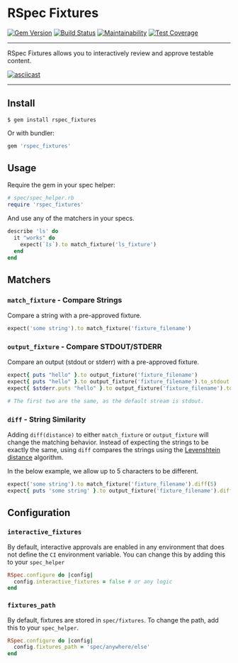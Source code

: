 RSpec Fixtures
==================================================

[![Gem Version](https://badge.fury.io/rb/rspec_fixtures.svg)](https://badge.fury.io/rb/rspec_fixtures)
[![Build Status](https://travis-ci.com/DannyBen/rspec_fixtures.svg?branch=master)](https://travis-ci.com/DannyBen/rspec_fixtures)
[![Maintainability](https://api.codeclimate.com/v1/badges/a06ed5e30412062c454c/maintainability)](https://codeclimate.com/github/DannyBen/rspec_fixtures/maintainability)
[![Test Coverage](https://api.codeclimate.com/v1/badges/a06ed5e30412062c454c/test_coverage)](https://codeclimate.com/github/DannyBen/rspec_fixtures/test_coverage)

---

RSpec Fixtures allows you to interactively review and approve testable
content.

[![asciicast](https://asciinema.org/a/150733.png)](https://asciinema.org/a/150733)

---



Install
--------------------------------------------------

```
$ gem install rspec_fixtures
```

Or with bundler:

```ruby
gem 'rspec_fixtures'
```



Usage
--------------------------------------------------

Require the gem in your spec helper:

```ruby
# spec/spec_helper.rb
require 'rspec_fixtures'
```

And use any of the matchers in your specs.

```ruby
describe 'ls' do
  it "works" do
    expect(`ls`).to match_fixture('ls_fixture')
  end
end
```



Matchers
--------------------------------------------------

### `match_fixture` - Compare Strings

Compare a string with a pre-approved fixture.

```ruby
expect('some string').to match_fixture('fixture_filename')
```


### `output_fixture` - Compare STDOUT/STDERR

Compare an output (stdout or stderr) with a pre-approved fixture.

```ruby
expect{ puts "hello" }.to output_fixture('fixture_filename')
expect{ puts "hello" }.to output_fixture('fixture_filename').to_stdout
expect{ $stderr.puts "hello" }.to output_fixture('fixture_filename').to_stderr

# The first two are the same, as the default stream is stdout.
```


### `diff` - String Similarity

Adding `diff(distance)` to either `match_fixture` or `output_fixture` will
change the matching behavior. Instead of expecting the strings to be exactly
the same, using `diff` compares the strings using the 
[Levenshtein distance][1] algorithm.

In the below example, we allow up to 5 characters to be different.

```ruby
expect('some string').to match_fixture('fixture_filename').diff(5)
expect{ puts 'some string' }.to output_fixture('fixture_filename').diff(5)
```



Configuration
--------------------------------------------------

### `interactive_fixtures`

By default, interactive approvals are enabled in any environment that 
does not define the `CI` environment variable. You can change this by
adding this to your `spec_helper`

```ruby
RSpec.configure do |config|
  config.interactive_fixtures = false # or any logic
end
```


### `fixtures_path`

By default, fixtures are stored in `spec/fixtures`. To change the path,
add this to your `spec_helper`.

```ruby
RSpec.configure do |config|
  config.fixtures_path = 'spec/anywhere/else'
end
```


[1]: https://en.wikipedia.org/wiki/Levenshtein_distance